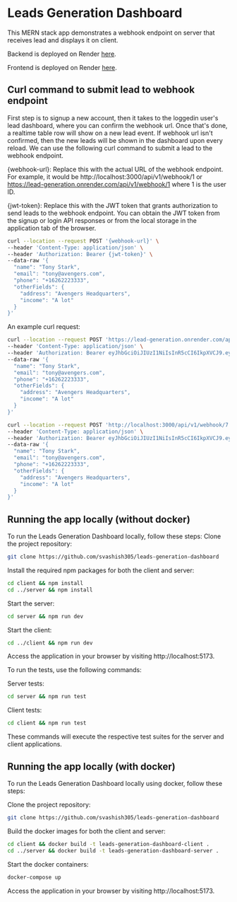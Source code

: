 # Leads Generation Dashboard

This MERN stack app demonstrates a webhook endpoint on server that receives lead and displays it on client.

Backend is deployed on Render [here](https://lead-generation.onrender.com).

Frontend is deployed on Render [here](https://leads-generation-frontend.onrender.com).

## Curl command to submit lead to webhook endpoint

First step is to signup a new account, then it takes to the loggedin user's lead dashboard, where you can confirm the webhook url.
Once that's done, a realtime table row will show on a new lead event.
If webhook url isn't confirmed, then the new leads will be shown in the dashboard upon every reload.
We can use the following curl command to submit a lead to the webhook endpoint.

{webhook-url}: Replace this with the actual URL of the webhook endpoint. For example, it would be http://localhost:3000/api/v1/webhook/1 or https://lead-generation.onrender.com/api/v1/webhook/1 where 1 is the user ID.

{jwt-token}: Replace this with the JWT token that grants authorization to send leads to the webhook endpoint. You can obtain the JWT token from the signup or login API responses or from the local storage in the application tab of the browser.

```bash
curl --location --request POST '{webhook-url}' \
--header 'Content-Type: application/json' \
--header 'Authorization: Bearer {jwt-token}' \
--data-raw '{
  "name": "Tony Stark",
  "email": "tony@avengers.com",
  "phone": "+16262223333",
  "otherFields": {
    "address": "Avengers Headquarters",
    "income": "A lot"
  }
}'
```

An example curl request:

```bash
curl --location --request POST 'https://lead-generation.onrender.com/api/v1/webhook/1' \
--header 'Content-Type: application/json' \
--header 'Authorization: Bearer eyJhbGciOiJIUzI1NiIsInR5cCI6IkpXVCJ9.eyJ1c2VySWQiOjEsImlhdCI6MTY4ODA1MTI2OSwiZXhwIjoxNjg4MzEwNDY5fQ.FmEK9IR9MW4A5mvan_nBko_Ce87VmXIZHV1rsGCXBdk' \
--data-raw '{
  "name": "Tony Stark",
  "email": "tony@avengers.com",
  "phone": "+16262223333",
  "otherFields": {
    "address": "Avengers Headquarters",
    "income": "A lot"
  }
}'

curl --location --request POST 'http://localhost:3000/api/v1/webhook/7' \
--header 'Content-Type: application/json' \
--header 'Authorization: Bearer eyJhbGciOiJIUzI1NiIsInR5cCI6IkpXVCJ9.eyJ1c2VySWQiOjcsImlhdCI6MTY4ODU2NjMwMSwiZXhwIjoxNjg4ODI1NTAxfQ.fMcaCVTd3CNuV_N5o6cpBSfb9DAmLe-nyhKuBwVVpZc' \
--data-raw '{
  "name": "Tony Stark",
  "email": "tony@avengers.com",
  "phone": "+16262223333",
  "otherFields": {
    "address": "Avengers Headquarters",
    "income": "A lot"
  }
}'
```

## Running the app locally (without docker)

To run the Leads Generation Dashboard locally, follow these steps:
Clone the project repository:

```bash
git clone https://github.com/svashish305/leads-generation-dashboard
```

Install the required npm packages for both the client and server:

```bash
cd client && npm install
cd ../server && npm install
```

Start the server:

```bash
cd server && npm run dev
```

Start the client:

```bash
cd ../client && npm run dev
```

Access the application in your browser by visiting http://localhost:5173.

To run the tests, use the following commands:

Server tests:

```bash
cd server && npm run test
```

Client tests:

```bash
cd client && npm run test
```

These commands will execute the respective test suites for the server and client applications.

## Running the app locally (with docker)

To run the Leads Generation Dashboard locally using docker, follow these steps:

Clone the project repository:

```bash
git clone https://github.com/svashish305/leads-generation-dashboard
```

Build the docker images for both the client and server:

```bash
cd client && docker build -t leads-generation-dashboard-client .
cd ../server && docker build -t leads-generation-dashboard-server .
```

Start the docker containers:

```bash
docker-compose up
```

Access the application in your browser by visiting http://localhost:5173.